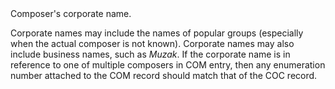 

<tr>
<td>
<a name="COC"></a>
</td>
<td markdown="1">
<span class="reference-summary">
	Composer's corporate name.
</span>

Corporate names may include the names of popular groups (especially
when the actual composer is not known). Corporate names may also
include business names, such as *Muzak*.  If the corporate name is
in reference to one of multiple composers in <a class="reflink">COM</a>
entry, then any enumeration number attached to the COM record should
match that of the COC record.

</td>
</tr>


